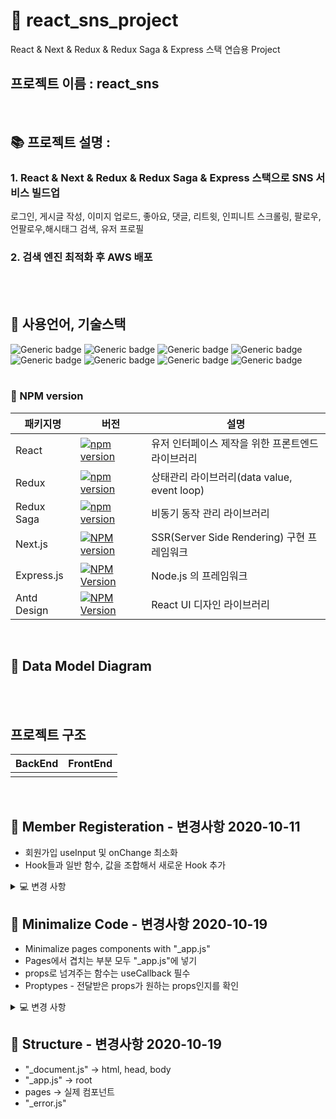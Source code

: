 

# 📁 react_sns_project
React & Next & Redux & Redux Saga & Express 스택 연습용 Project
## 프로젝트 이름 : react_sns
<br>


## 📚 프로젝트 설명 :
### <strong> 1. React & Next & Redux & Redux Saga & Express 스택으로 SNS 서비스 빌드업<br> </strong>
로그인, 게시글 작성, 이미지 업로드, 좋아요, 댓글, 리트윗, 인피니트 스크롤링, 팔로우, 언팔로우,해시태그 검색, 유저 프로필
### <strong> 2. 검색 엔진 최적화 후 AWS 배포<br>  </strong>

<br><br>

## 📝 사용언어, 기술스택
![Generic badge](https://img.shields.io/badge/platform-Web-brightgreen.svg) 
![Generic badge](https://img.shields.io/badge/library-React-blue.svg)
![Generic badge](https://img.shields.io/badge/library-Redux-blue.svg)
![Generic badge](https://img.shields.io/badge/library-ReduxSaga-blue.svg)
![Generic badge](https://img.shields.io/badge/library-Antd-blue.svg)
![Generic badge](https://img.shields.io/badge/framework-Next-green.svg)
![Generic badge](https://img.shields.io/badge/framework-Express-green.svg)
![Generic badge](https://img.shields.io/badge/language-JavaScript-important.svg)
<br><br>

### 📕 NPM version
| 패키지명 | 버전 | 설명 |
| -------- | ---- | ---- |
| React |[![npm version](https://img.shields.io/npm/v/react.svg?style=flat)](https://www.npmjs.com/package/react)| 유저 인터페이스 제작을 위한 프론트엔드 라이브러리 |
| Redux | [![npm version](https://img.shields.io/npm/v/redux.svg?style=flat-square)](https://www.npmjs.com/package/redux)| 상태관리 라이브러리(data value, event loop) |
| Redux Saga | [![npm version](https://img.shields.io/npm/v/redux-saga.svg)](https://www.npmjs.com/package/redux-saga)| 비동기 동작 관리 라이브러리 |
| Next.js |[![NPM version](https://img.shields.io/npm/v/next.svg)](https://www.npmjs.com/package/next) | SSR(Server Side Rendering) 구현 프레임워크 |
| Express.js|  [![NPM Version](https://img.shields.io/npm/v/express.svg)](https://npmjs.org/package/express)| Node.js 의 프레임워크 |
| Antd Design | [![NPM Version](http://img.shields.io/npm/v/antd.svg?style=flat-square)](http://npmjs.org/package/antd)| React UI 디자인 라이브러리 |
<br>

## 📜 Data Model Diagram

<br><br>

## 프로젝트 구조
|BackEnd|FrontEnd|
|------|---|
|||
<br>

## 🔎 Member Registeration - 변경사항 2020-10-11
- 회원가입 useInput 및 onChange 최소화
- Hook들과 일반 함수, 값을 조합해서 새로운 Hook 추가

<details>
<summary>💻 변경 사항</summary>
<div markdown="1">

<img width="584" alt="스크린샷 2020-10-11 오후 5 49 20" src="https://user-images.githubusercontent.com/61309080/95674318-51f20380-0bea-11eb-9d63-fd61f22a36db.png">


</div>
</details>

## 🔎 Minimalize Code - 변경사항 2020-10-19
- Minimalize pages components with "_app.js"
- Pages에서 겹치는 부분 모두 "_app.js"에 넣기
- props로 넘겨주는 함수는 useCallback 필수
- Proptypes - 전달받은 props가 원하는 props인지를 확인

<details>
<summary>💻 변경 사항</summary>
<div markdown="1">
<img width="893" alt="_app.js" src="https://user-images.githubusercontent.com/61309080/96393667-cafce680-11fa-11eb-972f-15a21c4a6f37.png">



</div>
</details>

## 🔎 Structure - 변경사항 2020-10-19
- "_document.js" -> html, head, body
- "_app.js" -> root
- pages -> 실제 컴포넌트
- "_error.js"



</div>
</details>



